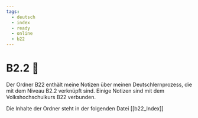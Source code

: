 ```yaml
---
tags:
  - deutsch
  - index
  - ready
  - online
  - b22
---
```


# B2.2 💬

Der Ordner B22 enthält meine Notizen über meinen Deutschlernprozess, die mit dem Niveau B2.2 verknüpft sind.
Einige Notizen sind mit dem Volkshochschulkurs B22 verbunden.

Die Inhalte der Ordner steht in der folgenden Datei  [[b22_Index]]
